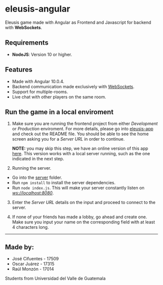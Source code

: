 # eleusis-angular
Eleusis game made with Angular as Frontend and Javascript for backend with **WebSockets**.

## Requirements

* **NodeJS**: Version 10 or higher.

## Features

* Made with Angular 10.0.4.
* Backend communication made exclusively with [WebSockets](https://www.npmjs.com/package/ws).
* Support for multiple-rooms.
* Live chat with other players on the same room.

## Run the game in a local enviroment

1. Make sure you are running the frontend project from either *Development* or *Production* enviroment. For more details, please go into [eleusis-app](https://github.com/OJP98/eleusis-angular/tree/master/eleusis-app) and check out the README file. You should be able to see the home screen asking you for a *Server URL* in order to continue.

   **NOTE:** you may skip this step, we have an online version of this app [here](https://eleusisuvg.netlify.app/). This version works with a local server running, such as the one indicated in the next step.

2. Running the server.
  * Go into the [server](https://github.com/OJP98/eleusis-angular/tree/master/server) folder.
  * Run `npm install` to install the server dependencies.
  * Run `node index.js`. This will make your server constantly listen on *<ws://localhost:8080>*.

3. Enter the *Server URL* details on the input and proceed to connect to the server.

4. If none of your friends has made a lobby, go ahead and create one. Make sure you input your name on the corresponding field with at least 4 characters long.

---

## Made by:

* José Cifuentes - 17509
* Oscar Juárez - 17315
* Raúl Monzón - 17014

Students from Universidad del Valle de Guatemala

